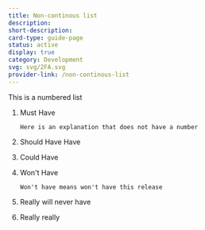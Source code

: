 ```yaml
---
title: Non-continous list
description: 
short-description: 
card-type: guide-page
status: active
display: true
category: Development
svg: svg/2FA.svg
provider-link: /non-continous-list
---
```



This is a numbered list


 1. Must Have


		Here is an explanation that does not have a number


 1. Should Have Have
 2. Could Have
 3. Won't Have


		Won't have means won't have this release


 1. Really will never have
 2. Really really
 